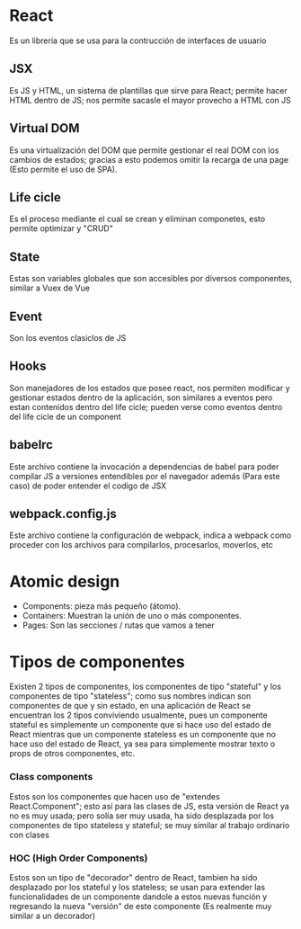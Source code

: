# React

Es un librería que se usa para la contrucción de interfaces de usuario

## JSX

Es JS y HTML, un sistema de plantillas que sirve para React; permite
hacer HTML dentro de JS; nos permite sacasle el mayor provecho a HTML
con JS

## Virtual DOM

Es una virtualización del DOM que permite gestionar el real DOM con los
cambios de estados; gracias a esto podemos omitir la recarga de una page
(Esto permite el uso de SPA).

## Life cicle

Es el proceso mediante el cual se crean y eliminan componetes, esto permite
optimizar y "CRUD"

## State

Estas son variables globales que son accesibles por diversos componentes,
similar a Vuex de Vue

## Event

Son los eventos clasiclos de JS

## Hooks

Son manejadores de los estados que posee react, nos permiten modificar y
gestionar estados dentro de la aplicación, son similares a eventos pero
estan contenidos dentro del life cicle; pueden verse como eventos dentro
del life cicle de un component

## babelrc

Este archivo contiene la invocación a dependencias de babel para poder compilar
JS a versiones entendibles por el navegador además (Para este caso) de poder
entender el codigo de JSX

## webpack.config.js

Este archivo contiene la configuración de webpack, indica a webpack como proceder
con los archivos para compilarlos, procesarlos, moverlos, etc

# Atomic design

- Components: pieza más pequeño (átomo).
- Containers: Muestran la unión de uno o más componentes.
- Pages: Son las secciones / rutas que vamos a tener

# Tipos de componentes

Existen 2 tipos de componentes, los componentes de tipo "stateful" y los componentes
de tipo "stateless"; como sus nombres indican son componentes de que y sin estado,
en una aplicación de React se encuentran los 2 tipos conviviendo usualmente, pues
un componente stateful es simplemente un componente que si hace uso del estado de
React mientras que un componente stateless es un componente que no hace uso del estado
de React, ya sea para simplemente mostrar texto o props de otros componentes, etc.

### Class components

Estos son los componentes que hacen uso de "extendes React.Component"; esto así para
las clases de JS, esta versión de React ya no es muy usada; pero solía ser muy usada,
ha sido desplazada por los componentes de tipo stateless y stateful; se muy similar al
trabajo ordinario con clases

### HOC (High Order Components)

Estos son un tipo de "decorador" dentro de React, tambien ha sido desplazado por los
stateful y los stateless; se usan para extender las funcionalidades de un componente
dandole a estos nuevas función y regresando la nueva "versión" de este componente
(Es realmente muy similar a un decorador)
